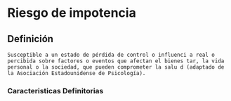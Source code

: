 # Riesgo de impotencia
## Definición
	Susceptible a un estado de pérdida de control o influenci a real o percibida sobre factores o eventos que afectan el bienes tar, la vida personal o la sociedad, que pueden comprometer la salu d (adaptado de la Asociación Estadounidense de Psicología).

### Caracteristicas Definitorias


